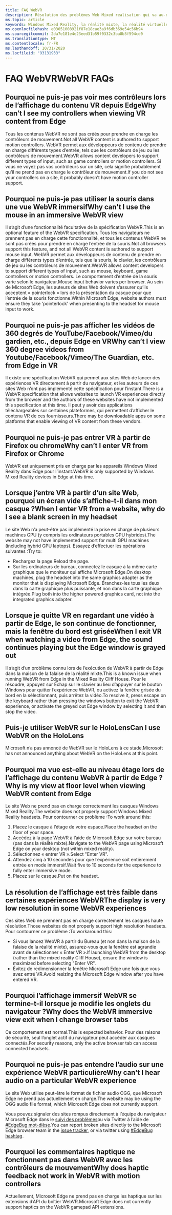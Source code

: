 ```yaml
---
title: FAQ WebVR
description: Résolution des problèmes Web Mixed realisation qui va au-delà de notre documentation de support technique standard.
ms.topic: article
keywords: Windows Mixed Reality, la réalité mixte, la réalité virtuelle, VR, MR, dépannage, erreurs, aide, support, WebVR
ms.openlocfilehash: e03051008921f87e18cae3a9f6db369e54c56b94
ms.sourcegitcommit: 2da7e181e4e23eed31b59f0332c3ba8b3f594cd0
ms.translationtype: MT
ms.contentlocale: fr-FR
ms.lasthandoff: 10/31/2020
ms.locfileid: "93131933"
---
```

# <a name="webvr-faqs"></a><span data-ttu-id="c5554-104">FAQ WebVR</span><span class="sxs-lookup"><span data-stu-id="c5554-104">WebVR FAQs</span></span>

## <a name="why-cant-i-see-my-controllers-when-viewing-vr-content-from-edge"></a><span data-ttu-id="c5554-105">Pourquoi ne puis-je pas voir mes contrôleurs lors de l’affichage du contenu VR depuis Edge</span><span class="sxs-lookup"><span data-stu-id="c5554-105">Why can’t I see my controllers when viewing VR content from Edge</span></span>

<span data-ttu-id="c5554-106">Tous les contenus WebVR ne sont pas créés pour prendre en charge les contrôleurs de mouvement.</span><span class="sxs-lookup"><span data-stu-id="c5554-106">Not all WebVR content is authored to support motion controllers.</span></span> <span data-ttu-id="c5554-107">WebVR permet aux développeurs de contenu de prendre en charge différents types d’entrée, tels que les contrôleurs de jeu ou les contrôleurs de mouvement.</span><span class="sxs-lookup"><span data-stu-id="c5554-107">WebVR allows content developers to support different types of input, such as game controllers or motion controllers.</span></span> <span data-ttu-id="c5554-108">Si vous ne voyez pas vos contrôleurs sur un site, cela signifie probablement qu’il ne prend pas en charge le contrôleur de mouvement.</span><span class="sxs-lookup"><span data-stu-id="c5554-108">If you do not see your controllers on a site, it probably doesn’t have motion controller support.</span></span>

## <a name="why-cant-i-use-the-mouse-in-an-immersive-webvr-view"></a><span data-ttu-id="c5554-109">Pourquoi ne puis-je pas utiliser la souris dans une vue WebVR immersif</span><span class="sxs-lookup"><span data-stu-id="c5554-109">Why can't I use the mouse in an immersive WebVR view</span></span>

<span data-ttu-id="c5554-110">Il s’agit d’une fonctionnalité facultative de la spécification WebVR.</span><span class="sxs-lookup"><span data-stu-id="c5554-110">This is an optional feature of the WebVR specification.</span></span> <span data-ttu-id="c5554-111">Tous les navigateurs ne prennent pas en charge cette fonctionnalité, et tous les contenus WebVR ne sont pas créés pour prendre en charge l’entrée de la souris.</span><span class="sxs-lookup"><span data-stu-id="c5554-111">Not all browsers support this feature, and not all WebVR content is authored to support mouse input.</span></span> <span data-ttu-id="c5554-112">WebVR permet aux développeurs de contenu de prendre en charge différents types d’entrée, tels que la souris, le clavier, les contrôleurs de jeu ou les contrôleurs de mouvement.</span><span class="sxs-lookup"><span data-stu-id="c5554-112">WebVR allows content developers to support different types of input, such as mouse, keyboard, game controllers or motion controllers.</span></span> <span data-ttu-id="c5554-113">Le comportement d’entrée de la souris varie selon le navigateur.</span><span class="sxs-lookup"><span data-stu-id="c5554-113">Mouse input behavior varies per browser.</span></span> <span data-ttu-id="c5554-114">Au sein de Microsoft Edge, les auteurs de sites Web doivent s’assurer qu’ils acceptent « pointerlock » lors de la présentation du casque pour que l’entrée de la souris fonctionne.</span><span class="sxs-lookup"><span data-stu-id="c5554-114">Within Microsoft Edge, website authors must ensure they take 'pointerlock' when presenting to the headset for mouse input to work.</span></span>

## <a name="why-cant-i-view-360-degree-videos-from-youtubefacebookvimeothe-guardian-etc-from-edge-in-vr"></a><span data-ttu-id="c5554-115">Pourquoi ne puis-je pas afficher les vidéos de 360 degrés de YouTube/Facebook/Vimeo/du gardien, etc., depuis Edge en VR</span><span class="sxs-lookup"><span data-stu-id="c5554-115">Why can’t I view 360 degree videos from Youtube/Facebook/Vimeo/The Guardian, etc. from Edge in VR</span></span>

<span data-ttu-id="c5554-116">Il existe une spécification WebVR qui permet aux sites Web de lancer des expériences VR directement à partir du navigateur, et les auteurs de ces sites Web n’ont pas implémenté cette spécification pour l’instant.</span><span class="sxs-lookup"><span data-stu-id="c5554-116">There is a WebVR specification that allows websites to launch VR experiences directly from the browser and the authors of these websites have not implemented this specification at this time.</span></span> <span data-ttu-id="c5554-117">Il peut y avoir des applications téléchargeables sur certaines plateformes, qui permettent d’afficher le contenu VR de ces fournisseurs.</span><span class="sxs-lookup"><span data-stu-id="c5554-117">There may be downloadable apps on some platforms that enable viewing of VR content from these vendors.</span></span>

## <a name="why-cant-i-enter-vr-from-firefox-or-chrome"></a><span data-ttu-id="c5554-118">Pourquoi ne puis-je pas entrer VR à partir de Firefox ou chrome</span><span class="sxs-lookup"><span data-stu-id="c5554-118">Why can’t I enter VR from Firefox or Chrome</span></span>

<span data-ttu-id="c5554-119">WebVR est uniquement pris en charge par les appareils Windows Mixed Reality dans Edge pour l’instant.</span><span class="sxs-lookup"><span data-stu-id="c5554-119">WebVR is only supported by Windows Mixed Reality devices in Edge at this time.</span></span>

## <a name="when-i-enter-vr-from-a-website-why-do-i-see-a-blank-screen-in-my-headset"></a><span data-ttu-id="c5554-120">Lorsque j’entre VR à partir d’un site Web, pourquoi un écran vide s’affiche-t-il dans mon casque ?</span><span class="sxs-lookup"><span data-stu-id="c5554-120">When I enter VR from a website, why do I see a blank screen in my headset</span></span>

<span data-ttu-id="c5554-121">Le site Web n’a peut-être pas implémenté la prise en charge de plusieurs machines GPU (y compris les ordinateurs portables GPU hybrides).</span><span class="sxs-lookup"><span data-stu-id="c5554-121">The website may not have implemented support for multi GPU machines (including hybrid GPU laptops).</span></span> <span data-ttu-id="c5554-122">Essayez d’effectuer les opérations suivantes :</span><span class="sxs-lookup"><span data-stu-id="c5554-122">Try to:</span></span>

* <span data-ttu-id="c5554-123">Rechargez la page.</span><span class="sxs-lookup"><span data-stu-id="c5554-123">Reload the page.</span></span>
* <span data-ttu-id="c5554-124">Sur les ordinateurs de bureau, connectez le casque à la même carte graphique que le moniteur qui affiche Microsoft Edge.</span><span class="sxs-lookup"><span data-stu-id="c5554-124">On desktop machines, plug the headset into the same graphics adapter as the monitor that is displaying Microsoft Edge.</span></span> <span data-ttu-id="c5554-125">Branchez-les tous les deux dans la carte graphique plus puissante, et non dans la carte graphique intégrée.</span><span class="sxs-lookup"><span data-stu-id="c5554-125">Plug both into the higher powered graphics card, not into the integrated graphics adapter.</span></span>

## <a name="when-i-exit-vr-when-watching-a-video-from-edge-the-sound-continues-playing-but-the-edge-window-is-grayed-out"></a><span data-ttu-id="c5554-126">Lorsque je quitte VR en regardant une vidéo à partir de Edge, le son continue de fonctionner, mais la fenêtre du bord est grisée</span><span class="sxs-lookup"><span data-stu-id="c5554-126">When I exit VR when watching a video from Edge, the sound continues playing but the Edge window is grayed out</span></span>

<span data-ttu-id="c5554-127">Il s’agit d’un problème connu lors de l’exécution de WebVR à partir de Edge dans la maison de la falaise de la réalité mixte.</span><span class="sxs-lookup"><span data-stu-id="c5554-127">This is a known issue when running WebVR from Edge in the Mixed Reality Cliff House.</span></span> <span data-ttu-id="c5554-128">Pour le résoudre, appuyez sur Échap sur le clavier au lieu d’appuyer sur le bouton Windows pour quitter l’expérience WebVR, ou activez la fenêtre grisée du bord en la sélectionnant, puis arrêtez la vidéo.</span><span class="sxs-lookup"><span data-stu-id="c5554-128">To resolve it, press escape on the keyboard rather than pressing the windows button to exit the WebVR experience, or activate the greyed out Edge window by selecting it and then stop the video.</span></span>

## <a name="can-i-use-webvr-on-the-hololens"></a><span data-ttu-id="c5554-129">Puis-je utiliser WebVR sur le HoloLens</span><span class="sxs-lookup"><span data-stu-id="c5554-129">Can I use WebVR on the HoloLens</span></span>

<span data-ttu-id="c5554-130">Microsoft n’a pas annoncé de WebVR sur le HoloLens à ce stade.</span><span class="sxs-lookup"><span data-stu-id="c5554-130">Microsoft has not announced anything about WebVR on the HoloLens at this point.</span></span>

## <a name="why-is-my-view-at-floor-level-when-viewing-webvr-content-from-edge"></a><span data-ttu-id="c5554-131">Pourquoi ma vue est-elle au niveau étage lors de l’affichage du contenu WebVR à partir de Edge ?</span><span class="sxs-lookup"><span data-stu-id="c5554-131">Why is my view at floor level when viewing WebVR content from Edge</span></span>

<span data-ttu-id="c5554-132">Le site Web ne prend pas en charge correctement les casques Windows Mixed Reality.</span><span class="sxs-lookup"><span data-stu-id="c5554-132">The website does not properly support Windows Mixed Reality headsets.</span></span> <span data-ttu-id="c5554-133">Pour contourner ce problème :</span><span class="sxs-lookup"><span data-stu-id="c5554-133">To work around this:</span></span>

1. <span data-ttu-id="c5554-134">Placez le casque à l’étage de votre espace.</span><span class="sxs-lookup"><span data-stu-id="c5554-134">Place the headset on the floor of your space.</span></span>
2. <span data-ttu-id="c5554-135">Accédez à la page WebVR à l’aide de Microsoft Edge sur votre bureau (pas dans la réalité mixte).</span><span class="sxs-lookup"><span data-stu-id="c5554-135">Navigate to the WebVR page using Microsoft Edge on your desktop (not within mixed reality).</span></span>
3. <span data-ttu-id="c5554-136">Sélectionnez « entrer VR ».</span><span class="sxs-lookup"><span data-stu-id="c5554-136">Select "Enter VR".</span></span>
4. <span data-ttu-id="c5554-137">Attendez cinq à 10 secondes pour que l’expérience soit entièrement entrée en mode immersif.</span><span class="sxs-lookup"><span data-stu-id="c5554-137">Wait five to 10 seconds for the experience to fully enter immersive mode.</span></span>
5. <span data-ttu-id="c5554-138">Placez sur le casque.</span><span class="sxs-lookup"><span data-stu-id="c5554-138">Put on the headset.</span></span>

## <a name="the-display-is-very-low-resolution-in-some-webvr-experiences"></a><span data-ttu-id="c5554-139">La résolution de l’affichage est très faible dans certaines expériences WebVR</span><span class="sxs-lookup"><span data-stu-id="c5554-139">The display is very low resolution in some WebVR experiences</span></span>

<span data-ttu-id="c5554-140">Ces sites Web ne prennent pas en charge correctement les casques haute résolution.</span><span class="sxs-lookup"><span data-stu-id="c5554-140">Those websites do not properly support high resolution headsets.</span></span> <span data-ttu-id="c5554-141">Pour contourner ce problème :</span><span class="sxs-lookup"><span data-stu-id="c5554-141">To workaround this:</span></span>

* <span data-ttu-id="c5554-142">Si vous lancez WebVR à partir du Bureau (et non dans la maison de la falaise de la réalité mixte), assurez-vous que la fenêtre est agrandie avant de sélectionner « Enter VR ».</span><span class="sxs-lookup"><span data-stu-id="c5554-142">If launching WebVR from the desktop (rather than the mixed reality Cliff House), ensure the window is maximized before selecting "Enter VR".</span></span>
* <span data-ttu-id="c5554-143">Évitez de redimensionner la fenêtre Microsoft Edge une fois que vous avez entré VR.</span><span class="sxs-lookup"><span data-stu-id="c5554-143">Avoid resizing the Microsoft Edge window after you have entered VR.</span></span>

## <a name="why-does-the-webvr-immersive-view-exit-when-i-change-browser-tabs"></a><span data-ttu-id="c5554-144">Pourquoi l’affichage immersif WebVR se termine-t-il lorsque je modifie les onglets du navigateur ?</span><span class="sxs-lookup"><span data-stu-id="c5554-144">Why does the WebVR immersive view exit when I change browser tabs</span></span>

<span data-ttu-id="c5554-145">Ce comportement est normal.</span><span class="sxs-lookup"><span data-stu-id="c5554-145">This is expected behavior.</span></span> <span data-ttu-id="c5554-146">Pour des raisons de sécurité, seul l’onglet actif du navigateur peut accéder aux casques connectés.</span><span class="sxs-lookup"><span data-stu-id="c5554-146">For security reasons, only the active browser tab can access connected headsets.</span></span>

## <a name="why-cant-i-hear-audio-on-a-particular-webvr-experience"></a><span data-ttu-id="c5554-147">Pourquoi ne puis-je pas entendre l’audio sur une expérience WebVR particulière</span><span class="sxs-lookup"><span data-stu-id="c5554-147">Why can't I hear audio on a particular WebVR experience</span></span>

<span data-ttu-id="c5554-148">Le site Web utilise peut-être le format de fichier audio OGG, que Microsoft Edge ne prend pas actuellement en charge.</span><span class="sxs-lookup"><span data-stu-id="c5554-148">The website may be using the OGG audio file format, which Microsoft Edge does not currently support.</span></span>

<span data-ttu-id="c5554-149">Vous pouvez signaler des sites rompus directement à l’équipe du navigateur Microsoft Edge dans le [suivi des problèmes](https://developer.microsoft.com/microsoft-edge/platform/issues/)ou via Twitter à l’aide de [#EdgeBug mot-dièse](https://blogs.windows.com/msedgedev/2016/08/11/edgebug-twitter/).</span><span class="sxs-lookup"><span data-stu-id="c5554-149">You can report broken sites directly to the Microsoft Edge browser team in the [issue tracker](https://developer.microsoft.com/microsoft-edge/platform/issues/), or via twitter using [#EdgeBug hashtag](https://blogs.windows.com/msedgedev/2016/08/11/edgebug-twitter/).</span></span>

## <a name="why-does-haptic-feedback-not-work-in-webvr-with-motion-controllers"></a><span data-ttu-id="c5554-150">Pourquoi les commentaires haptique ne fonctionnent pas dans WebVR avec les contrôleurs de mouvement</span><span class="sxs-lookup"><span data-stu-id="c5554-150">Why does haptic feedback not work in WebVR with motion controllers</span></span>

<span data-ttu-id="c5554-151">Actuellement, Microsoft Edge ne prend pas en charge les haptique sur les extensions d’API du boîtier WebVR.</span><span class="sxs-lookup"><span data-stu-id="c5554-151">Microsoft Edge does not currently support haptics on the WebVR gamepad API extensions.</span></span>